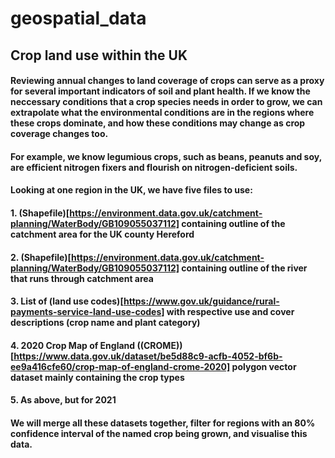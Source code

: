 # geospatial_data

## Crop land use within the UK

#### Reviewing annual changes to land coverage of crops can serve as a proxy for several important indicators of soil and plant health. If we know the neccessary conditions that a crop species needs in order to grow, we can extrapolate what the environmental conditions are in the regions where these crops dominate, and how these conditions may change as crop coverage changes too.

#### For example, we know legumious crops, such as beans, peanuts and soy, are efficient nitrogen fixers and flourish on nitrogen-deficient soils. 

#### Looking at one region in the UK, we have five files to use: 
#### 1. (Shapefile)[https://environment.data.gov.uk/catchment-planning/WaterBody/GB109055037112] containing outline of the catchment area for the UK county Hereford
#### 2. (Shapefile)[https://environment.data.gov.uk/catchment-planning/WaterBody/GB109055037112] containing outline of the river that runs through catchment area
#### 3. List of (land use codes)[https://www.gov.uk/guidance/rural-payments-service-land-use-codes] with respective use and cover descriptions (crop name and plant category)
#### 4. 2020 Crop Map of England ((CROME))[https://www.data.gov.uk/dataset/be5d88c9-acfb-4052-bf6b-ee9a416cfe60/crop-map-of-england-crome-2020] polygon vector dataset mainly containing the crop types 
#### 5. As above, but for 2021

#### We will merge all these datasets together, filter for regions with an 80%  confidence interval of the named crop being grown, and visualise this data.
